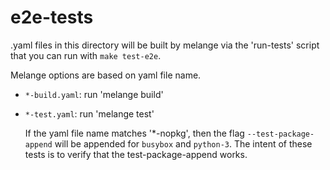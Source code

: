 # e2e-tests
.yaml files in this directory will be built by melange via
the 'run-tests' script that you can run with `make test-e2e`.

Melange options are based on yaml file name.

 * `*-build.yaml`: run 'melange build'
 * `*-test.yaml`: run 'melange test'

    If the yaml file name matches '*-nopkg', then the flag `--test-package-append`
    will be appended for `busybox` and `python-3`.  The intent of these tests
    is to verify that the test-package-append works.
